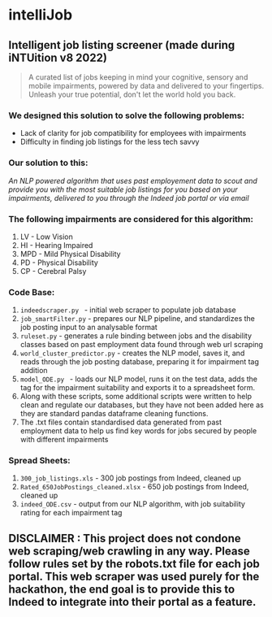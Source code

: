# intelliJob

## Intelligent job listing screener (made during iNTUition v8 2022)

> A curated list of jobs keeping in mind your cognitive, sensory and mobile impairments, powered by data and delivered to your fingertips. Unleash your true potential, don't let the world hold you back.

### We designed this solution to solve the following problems:
- Lack of clarity for job compatibility for employees with impairments
- Difficulty in finding job listings for the less tech savvy

### Our solution to this:   
_An NLP powered algorithm that uses past employement data to scout and provide you with the most suitable job listings for you based on your impairments, delivered to you through the Indeed job portal or via email_

### The following impairments are considered for this algorithm:
1. LV - Low Vision
2. HI - Hearing Impaired
3. MPD - Mild Physical Disability
4. PD - Physical Disability
5. CP - Cerebral Palsy

### Code Base:
1. ` indeedscraper.py  ` - initial web scraper to populate job database
2. ` job_smartFilter.py ` - prepares our NLP pipeline, and standardizes the job posting input to an analysable format
3. ` ruleset.py ` - generates a rule binding between jobs and the disability classes based on past employment data found through web url scraping
4.  ` world_cluster_predictor.py ` - creates the NLP model, saves it, and reads through the job posting database, preparing it for impairment tag addition
5.  `model_ODE.py ` - loads our NLP model, runs it on the test data, adds the tag for the impairment suitability and exports it to a spreadsheet form.
6.  Along with these scripts, some additional scripts were written to help clean and regulate our databases, but they have not been added here as they are standard     pandas dataframe cleaning functions.
7.  The .txt files contain standardised data generated from past employment data to help us find key words for jobs secured by people with different impairments

### Spread Sheets:
1. `300_job_listings.xls` - 300 job postings from Indeed, cleaned up
2. `Rated_650JobPostings_cleaned.xlsx` - 650 job postings from Indeed, cleaned up
3. `indeed_ODE.csv` - output from our NLP algorithm, with job suitability rating for each impairment tag

## DISCLAIMER : This project does not condone web scraping/web crawling in any way. Please follow rules set by the robots.txt file for each job portal. This web scraper was used purely for the hackathon, the end goal is to provide this to Indeed to integrate into their portal as a feature.
 
